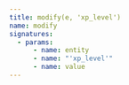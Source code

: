 ```yaml
---
title: modify(e, 'xp_level')
name: modify
signatures:
  - params:
      - name: entity
      - name: "'xp_level'"
      - name: value
---
```

